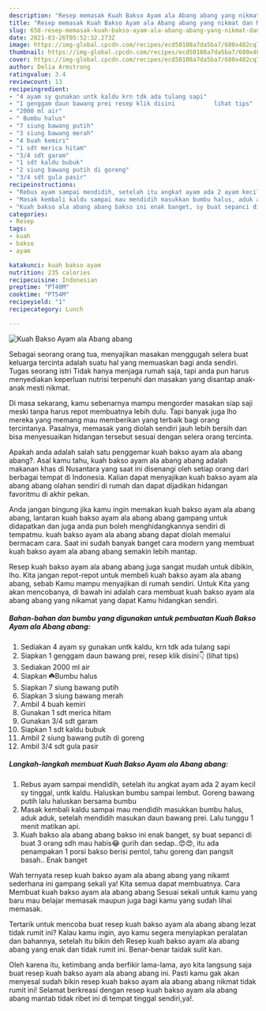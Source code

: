 ```yaml
---
description: "Resep memasak Kuah Bakso Ayam ala Abang abang yang nikmat dan Mudah Dibuat"
title: "Resep memasak Kuah Bakso Ayam ala Abang abang yang nikmat dan Mudah Dibuat"
slug: 658-resep-memasak-kuah-bakso-ayam-ala-abang-abang-yang-nikmat-dan-mudah-dibuat
date: 2021-03-26T05:52:32.273Z
image: https://img-global.cpcdn.com/recipes/ecd50108a7da5ba7/680x482cq70/kuah-bakso-ayam-ala-abang-abang-foto-resep-utama.jpg
thumbnail: https://img-global.cpcdn.com/recipes/ecd50108a7da5ba7/680x482cq70/kuah-bakso-ayam-ala-abang-abang-foto-resep-utama.jpg
cover: https://img-global.cpcdn.com/recipes/ecd50108a7da5ba7/680x482cq70/kuah-bakso-ayam-ala-abang-abang-foto-resep-utama.jpg
author: Delia Armstrong
ratingvalue: 3.4
reviewcount: 13
recipeingredient:
- "4 ayam sy gunakan untk kaldu krn tdk ada tulang sapi"
- "1 genggam daun bawang prei resep klik disini           lihat tips"
- "2000 ml air"
- " Bumbu halus"
- "7 siung bawang putih"
- "3 siung bawang merah"
- "4 buah kemiri"
- "1 sdt merica hitam"
- "3/4 sdt garam"
- "1 sdt kaldu bubuk"
- "2 siung bawang putih di goreng"
- "3/4 sdt gula pasir"
recipeinstructions:
- "Rebus ayam sampai mendidih, setelah itu angkat ayam ada 2 ayam kecil sy tinggal, untk kaldu. Haluskan bumbu sampai lembut. Goreng bawang putih lalu haluskan bersama bumbu"
- "Masak kembali kaldu sampai mau mendidih masukkan bumbu halus, aduk aduk, setelah mendidih masukan daun bawang prei. Lalu tunggu 1 menit matikan api."
- "Kuah bakso ala abang abang bakso ini enak banget, sy buat sepanci di buat 3 orang sdh mau habis😂 gurih dan sedap..😍😍, itu ada penampakan 1 porsi bakso berisi pentol, tahu goreng dan pangsit basah.. Enak banget"
categories:
- Resep
tags:
- kuah
- bakso
- ayam

katakunci: kuah bakso ayam 
nutrition: 235 calories
recipecuisine: Indonesian
preptime: "PT40M"
cooktime: "PT54M"
recipeyield: "1"
recipecategory: Lunch

---
```



![Kuah Bakso Ayam ala Abang abang](https://img-global.cpcdn.com/recipes/ecd50108a7da5ba7/680x482cq70/kuah-bakso-ayam-ala-abang-abang-foto-resep-utama.jpg)

Sebagai seorang orang tua, menyajikan masakan menggugah selera buat keluarga tercinta adalah suatu hal yang memuaskan bagi anda sendiri. Tugas seorang istri Tidak hanya menjaga rumah saja, tapi anda pun harus menyediakan keperluan nutrisi terpenuhi dan masakan yang disantap anak-anak mesti nikmat.

Di masa  sekarang, kamu sebenarnya mampu mengorder masakan siap saji meski tanpa harus repot membuatnya lebih dulu. Tapi banyak juga lho mereka yang memang mau memberikan yang terbaik bagi orang tercintanya. Pasalnya, memasak yang diolah sendiri jauh lebih bersih dan bisa menyesuaikan hidangan tersebut sesuai dengan selera orang tercinta. 



Apakah anda adalah salah satu penggemar kuah bakso ayam ala abang abang?. Asal kamu tahu, kuah bakso ayam ala abang abang adalah makanan khas di Nusantara yang saat ini disenangi oleh setiap orang dari berbagai tempat di Indonesia. Kalian dapat menyajikan kuah bakso ayam ala abang abang olahan sendiri di rumah dan dapat dijadikan hidangan favoritmu di akhir pekan.

Anda jangan bingung jika kamu ingin memakan kuah bakso ayam ala abang abang, lantaran kuah bakso ayam ala abang abang gampang untuk didapatkan dan juga anda pun boleh menghidangkannya sendiri di tempatmu. kuah bakso ayam ala abang abang dapat diolah memalui bermacam cara. Saat ini sudah banyak banget cara modern yang membuat kuah bakso ayam ala abang abang semakin lebih mantap.

Resep kuah bakso ayam ala abang abang juga sangat mudah untuk dibikin, lho. Kita jangan repot-repot untuk membeli kuah bakso ayam ala abang abang, sebab Kamu mampu menyajikan di rumah sendiri. Untuk Kita yang akan mencobanya, di bawah ini adalah cara membuat kuah bakso ayam ala abang abang yang nikamat yang dapat Kamu hidangkan sendiri.

<!--inarticleads1-->

##### Bahan-bahan dan bumbu yang digunakan untuk pembuatan Kuah Bakso Ayam ala Abang abang:

1. Sediakan 4 ayam sy gunakan untk kaldu, krn tdk ada tulang sapi
1. Siapkan 1 genggam daun bawang prei, resep klik disini👇           (lihat tips)
1. Sediakan 2000 ml air
1. Siapkan  ☘️Bumbu halus
1. Siapkan 7 siung bawang putih
1. Siapkan 3 siung bawang merah
1. Ambil 4 buah kemiri
1. Gunakan 1 sdt merica hitam
1. Gunakan 3/4 sdt garam
1. Siapkan 1 sdt kaldu bubuk
1. Ambil 2 siung bawang putih di goreng
1. Ambil 3/4 sdt gula pasir




<!--inarticleads2-->

##### Langkah-langkah membuat Kuah Bakso Ayam ala Abang abang:

1. Rebus ayam sampai mendidih, setelah itu angkat ayam ada 2 ayam kecil sy tinggal, untk kaldu. Haluskan bumbu sampai lembut. Goreng bawang putih lalu haluskan bersama bumbu
1. Masak kembali kaldu sampai mau mendidih masukkan bumbu halus, aduk aduk, setelah mendidih masukan daun bawang prei. Lalu tunggu 1 menit matikan api.
1. Kuah bakso ala abang abang bakso ini enak banget, sy buat sepanci di buat 3 orang sdh mau habis😂 gurih dan sedap..😍😍, itu ada penampakan 1 porsi bakso berisi pentol, tahu goreng dan pangsit basah.. Enak banget




Wah ternyata resep kuah bakso ayam ala abang abang yang nikamt sederhana ini gampang sekali ya! Kita semua dapat membuatnya. Cara Membuat kuah bakso ayam ala abang abang Sesuai sekali untuk kamu yang baru mau belajar memasak maupun juga bagi kamu yang sudah lihai memasak.

Tertarik untuk mencoba buat resep kuah bakso ayam ala abang abang lezat tidak rumit ini? Kalau kamu ingin, ayo kamu segera menyiapkan peralatan dan bahannya, setelah itu bikin deh Resep kuah bakso ayam ala abang abang yang enak dan tidak rumit ini. Benar-benar taidak sulit kan. 

Oleh karena itu, ketimbang anda berfikir lama-lama, ayo kita langsung saja buat resep kuah bakso ayam ala abang abang ini. Pasti kamu gak akan menyesal sudah bikin resep kuah bakso ayam ala abang abang nikmat tidak rumit ini! Selamat berkreasi dengan resep kuah bakso ayam ala abang abang mantab tidak ribet ini di tempat tinggal sendiri,ya!.

